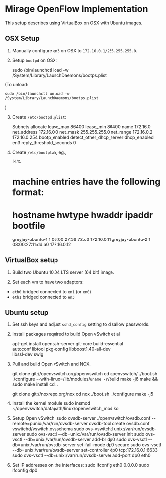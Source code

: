 Mirage OpenFlow Implementation
==============================

This setup describes using VirtualBox on OSX with Ubuntu images.


OSX Setup
---------

1. Manually configure `en3` on OSX to `172.16.0.1/255.255.255.0`.

2. Setup `bootpd` on OSX:

    sudo /bin/launchctl load -w /System/Library/LaunchDaemons/bootps.plist

(To unload:

    sudo /bin/launchctl unload -w /System/Library/LaunchDaemons/bootps.plist
)

3. Create `/etc/bootpd.plist`:

    <?xml version="1.0" encoding="UTF-8"?>
    <!DOCTYPE plist PUBLIC "-//Apple//DTD PLIST 1.0//EN" "http://www.apple.com/DTDs/PropertyList-1.0.dtd">
    <plist version="1.0">
    <dict>
    	<key>Subnets</key>
    	<array>
    		<dict>
    			<key>allocate</key>
    			<true/>
    			<key>lease_max</key>
    			<integer>86400</integer>
    			<key>lease_min</key>
    			<integer>86400</integer>
    			<key>name</key>
    			<string>172.16.0</string>
    			<key>net_address</key>
    			<string>172.16.0.0</string>
    			<key>net_mask</key>
    			<string>255.255.255.0</string>
    			<key>net_range</key>
    			<array>
    				<string>172.16.0.2</string>
    				<string>172.16.0.254</string>
    			</array>
    		</dict>
    	</array>
    	<key>bootp_enabled</key>
    	<false/>
    	<key>detect_other_dhcp_server</key>
    	<false/>
    	<key>dhcp_enabled</key>
    	<array>
    		<string>en3</string>
    	</array>
    	<key>reply_threshold_seconds</key>
    	<integer>0</integer>
    </dict>
    </plist>
    
4. Create `/etc/bootptab`, eg.,
    
    %%
    # machine entries have the following format:
    #
    # hostname        hwtype  hwaddr            ipaddr     bootfile
    greyjay-ubuntu-1  1       08:00:27:38:72:c6 172.16.0.11
    greyjay-ubuntu-2  1       08:00:27:11:dd:a0 172.16.0.12


VirtualBox setup
----------------

1. Build two Ubuntu 10.04 LTS server (64 bit) image. 

2. Set each vm to have two adaptors:
+ `eth0` bridged connected to `en1` (or `en0`)
+ `eth1` bridged connected to `en3`


Ubuntu setup
------------

1. Set ssh keys and adjust `sshd_config` setting to disallow passwords.

2. Install packages required to build Open vSwitch et al

     apt-get install openssh-server git-core build-essential \
         autoconf libtool pkg-config libboost1.40-all-dev \
         libssl-dev swig

3. Pull and build Open vSwitch and NOX.

     git clone git://openvswitch.org/openvswitch
     cd openvswitch/
     ./boot.sh 
     ./configure --with-linux=/lib/modules/`uname -r`/build
     make -j6
     make && sudo make install
     cd ..

     git clone git://noxrepo.org/nox
     cd nox
     ./boot.sh
     ../configure
     make -j5

4. Install the kernel module
    sudo insmod ~/openvswitch/datapath/linux/openvswitch_mod.ko

5. Setup Open vSwitch:
    sudo ovsdb-server ./openvswitch/ovsdb.conf --remote=punix:/var/run/ovsdb-server
    ovsdb-tool create ovsdb.conf vswitchd/vswitch.ovsschema
    sudo ovs-vswitchd unix:/var/run/ovsdb-server
    sudo ovs-vsctl --db=unix:/var/run/ovsdb-server init
    sudo ovs-vsctl --db=unix:/var/run/ovsdb-server add-br dp0
    sudo ovs-vsctl --db=unix:/var/run/ovsdb-server set-fail-mode dp0 secure
    sudo ovs-vsctl --db=unix:/var/run/ovsdb-server set-controller dp0 tcp:172.16.0.1:6633
    sudo ovs-vsctl --db=unix:/var/run/ovsdb-server add-port dp0 eth0

6. Set IP addresses on the interfaces:
    sudo ifconfig eth0 0.0.0.0
    sudo ifconfig dp0 <whatever-eth0-was>

